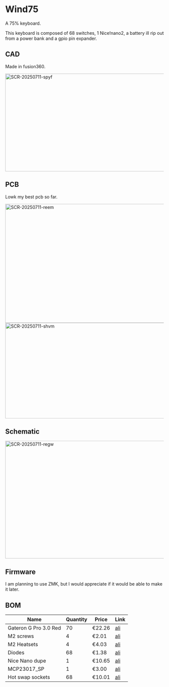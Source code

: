 # Wind75
A 75% keyboard.

This keyboard is composed of 68 switches, 1 Nice!nano2, a battery ill rip out from a power bank and a gpio pin expander.

## CAD
Made in fusion360.

<img width="951" height="310" alt="SCR-20250711-spyf" src="https://github.com/user-attachments/assets/414769ef-7013-4d9e-97d0-2e70be63623e" />

## PCB

Lowk my best pcb so far.

<img width="1137" height="377" alt="SCR-20250711-reem" src="https://github.com/user-attachments/assets/0e3cc8a7-d468-4123-bcf0-a11d4ef92673" />

<img width="847" height="303" alt="SCR-20250711-shvm" src="https://github.com/user-attachments/assets/66532e51-84db-4526-9c75-05f38e05a9b8" />

## Schematic

<img width="983" height="373" alt="SCR-20250711-regw" src="https://github.com/user-attachments/assets/435909c7-04cc-481c-884f-4e594374a836" />

## Firmware

I am planning to use ZMK, but I would appreciate if it would be able to make it later.


## BOM
| **Name**              | **Quantity** | **Price** | **Link**                                                                                                                                                                                                                                                                                                                                                                                                                                                                                                                                                                                                   |
| --------------------- | ------------ | --------- | ---------------------------------------------------------------------------------------------------------------------------------------------------------------------------------------------------------------------------------------------------------------------------------------------------------------------------------------------------------------------------------------------------------------------------------------------------------------------------------------------------------------------------------------------------------------------------------------------------------- |
| Gateron G Pro 3.0 Red | 70           | €22.26    | [ali](https://www.aliexpress.com/item/1005005746164310.html?spm=a2g0o.detail.0.0.1f0dSQcRSQcR3J&productId=1005005746164310&pdp_ext_f=%7B%22tabScene%22%3A%22retail%22%2C%22sku_id%22%3A12000034197538289%2C%22origProductId%22%3A%221005005746164310%22%7D&)                                                                                                                                                                                                                                                                                                                                               |
| M2 screws             | 4            | €2.01     | [ali](https://www.aliexpress.com/item/1005006384784732.html?spm=a2g0o.productlist.main.1.5c4971f1vZs1Td&algo_pvid=4befbcdb-aa3b-4fb4-833e-fe46e1ba2c55&algo_exp_id=4befbcdb-aa3b-4fb4-833e-fe46e1ba2c55-0&pdp_ext_f=%7B%22order%22%3A%2228%22%2C%22eval%22%3A%221%22%7D&pdp_npi=4%40dis%21USD%211.20%210.99%21%21%211.20%210.99%21%402141131717522615031892241ed7ac%2112000036978193523%21sea%21LT%216401819456%21ABX&curPageLogUid=7HFUJm4J5Z60&utparam-url=scene%3Asearch%7Cquery_from%3A)                                                                                                               |
| M2 Heatsets           | 4            | €4.03     | [ali](https://www.aliexpress.com/item/1005006838108683.html?spm=a2g0o.productlist.main.1.2c0bjDACjDAC7e&aem_p4p_detail=20250711122420609381794867400000858735&algo_pvid=11d9e40a-cf46-4f94-b4ff-13c2af7a9f69&algo_exp_id=11d9e40a-cf46-4f94-b4ff-13c2af7a9f69-0&pdp_ext_f=%7B%22order%22%3A%22247%22%2C%22eval%22%3A%221%22%7D&pdp_npi=4%40dis%21USD%214.03%210.99%21%21%214.03%210.99%21%40213ba0c517522618599565234e0aba%2112000038467725083%21sea%21LT%216401819456%21ABX&curPageLogUid=XOPE5RnGGsKW&utparam-url=scene%3Asearch%7Cquery_from%3A&search_p4p_id=20250711122420609381794867400000858735_1) |
| Diodes                | 68           | €1.38     | [ali](https://www.aliexpress.com/item/4000142272546.html?spm=a2g0o.productlist.main.6.3ecf5562RC4vuY&algo_pvid=f2600214-28b8-4632-b422-754c4bc524a1&algo_exp_id=f2600214-28b8-4632-b422-754c4bc524a1-5&pdp_ext_f=%7B%22order%22%3A%221591%22%2C%22eval%22%3A%221%22%7D&pdp_npi=4%40dis%21USD%211.38%210.99%21%21%219.85%217.07%21%40213ba8cc17522515802381389e121c%2110000000428321629%21sea%21LT%216401819456%21ABX&curPageLogUid=FnfMaQmXCEAQ&utparam-url=scene%3Asearch%7Cquery_from%3A)                                                                                                                |
| Nice Nano dupe        | 1            | €10.65    | [ali](https://www.aliexpress.com/item/1005009003677135.html?spm=a2g0o.productlist.main.6.4ec72c1cu8PDFE&algo_pvid=40c64990-4f09-4df0-97db-7269f21bc034&algo_exp_id=40c64990-4f09-4df0-97db-7269f21bc034-5&pdp_ext_f=%7B%22order%22%3A%224%22%2C%22eval%22%3A%221%22%7D&pdp_npi=4%40dis%21USD%2122.19%2110.65%21%21%21158.41%2176.04%21%40213ba0c517522511900168751e0aa3%2112000047536102285%21sea%21LT%216401819456%21ABX&curPageLogUid=XS4WURIloebY&utparam-url=scene%3Asearch%7Cquery_from%3A)                                                                                                           |
| MCP23017_SP           | 1            | €3.00     | [ali](https://www.aliexpress.com/item/1005008066849865.html?spm=a2g0o.productlist.main.1.ab74115c6dOQMz&algo_pvid=4cc48396-1822-4573-a8a4-94b192b8e4f9&algo_exp_id=4cc48396-1822-4573-a8a4-94b192b8e4f9-0&pdp_ext_f=%7B%22order%22%3A%22154%22%2C%22eval%22%3A%221%22%7D&pdp_npi=4%40dis%21USD%213.00%210.99%21%21%213.00%210.99%21%400b1bf20817522491014751504e77bc%2112000043519110514%21sea%21LT%216401819456%21ABX&curPageLogUid=RR561RSyNIcg&utparam-url=scene%3Asearch%7Cquery_from%3A)                                                                                                              |
| Hot swap sockets      | 68           | €10.01    | [ali](https://www.aliexpress.com/item/1005008954571807.html?spm=a2g0o.productlist.main.17.7ca8777ddpQBY3&algo_pvid=7d831310-3855-4dd3-a4c6-0bbc6b7c0b72&algo_exp_id=7d831310-3855-4dd3-a4c6-0bbc6b7c0b72-16&pdp_ext_f=%7B%22order%22%3A%2274%22%2C%22eval%22%3A%221%22%7D&pdp_npi=4%40dis%21USD%214.26%210.99%21%21%2130.40%217.06%21%402101246417522513678455630ef01c%2112000047352129246%21sea%21LT%216401819456%21ABX&curPageLogUid=veWb9xhPkuZB&utparam-url=scene%3Asearch%7Cquery_from%3A)                                                                                                            |
